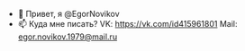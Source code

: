 - 👋 Привет, я @EgorNovikov
- 📫 Куда мне писать? 
 VK: https://vk.com/id415961801
 Mail: egor.novikov.1979@mail.ru


<!---
EgorNovikovDm/EgorNovikovDm is a ✨ special ✨ repository because its `README.md` (this file) appears on your GitHub profile.
You can click the Preview link to take a look at your changes.
--->
